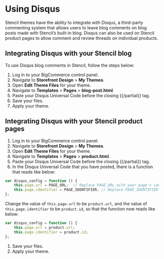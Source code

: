 # Using Disqus

Stencil themes have the ability to integrate with Disqus, a third-party commenting system that allows users to leave blog comments on blog posts made with Stencil’s built-in blog. Disqus can also be used on Stencil product pages to allow comment and review threads on individual products.

## Integrating Disqus with your Stencil blog

To use Disqus blog comments in Stencil, follow the steps below:

1. Log in to your BigCommerce control panel.
2. Navigate to **Storefront Design** > **My Themes**.
3. Open **Edit Theme Files** for your theme.
4. Navigate to **Templates** > **Pages** > **blog-post.html**.
5. Paste your Disqus Universal Code before the closing {{/partial}} tag.
6. Save your files.
7. Apply your theme.

## Integrating Disqus with your Stencil product pages

1. Log in to your BigCommerce control panel.
2. Navigate to **Storefront Design** > **My Themes**.
3. Open **Edit Theme Files** for your theme.
4. Navigate to **Templates** > **Pages** > **product.html**.
5. Paste your Disqus Universal Code before the closing {{/partial}} tag.
6. In the Disqus Universal Code that you have posted, there is a function that reads like below:


```js title="Disqus universal code" lineNumbers
var disqus_config = function () {
    this.page.url = PAGE_URL;  // Replace PAGE_URL with your page's canonical URL variable
    this.page.identifier = PAGE_IDENTIFIER; // Replace PAGE_IDENTIFIER with your page's unique identifier variable
};
```

Change the value of `this.page.url` to be `product.url`, and the value of `this.page.identifier` to be `product.id`, so that the function now reads like below:


```js title="Disqus universal code final function" lineNumbers
var disqus_config = function () {
    this.page.url = product.url;
    this.page.identifier = product.id;
};
```

1. Save your files.
2. Apply your theme.
